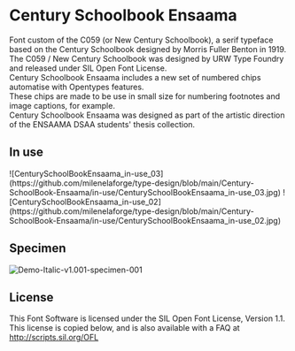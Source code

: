 # Century Schoolbook Ensaama

Font custom of the C059 (or New Century Schoolbook), a serif typeface based on the Century Schoolbook designed by Morris Fuller Benton in 1919.  
The C059 / New Century Schoolbook was designed by URW Type Foundry and released under SIL Open Font License.  
Century Schoolbook Ensaama includes a new set of numbered chips automatise with Opentypes features.   
These chips are made to be use in small size for numbering footnotes and image captions, for example.   
Century Schoolbook Ensaama was designed as part of the artistic direction of the ENSAAMA DSAA students' thesis collection. 

## In use 

<div style="display: flex; justify-content: space-between;">
  ![CenturySchoolBookEnsaama_in-use_03](https://github.com/milenelaforge/type-design/blob/main/Century-SchoolBook-Ensaama/in-use/CenturySchoolBookEnsaama_in-use_03.jpg)
  ![CenturySchoolBookEnsaama_in-use_02](https://github.com/milenelaforge/type-design/blob/main/Century-SchoolBook-Ensaama/in-use/CenturySchoolBookEnsaama_in-use_02.jpg)
</div>


## Specimen

![Demo-Italic-v1.001-specimen-001](https://github.com/raphaelbastide/Unified-Font-Repository/master/documentation/images/Demo-Italic-v1.001-specimen-001.png)

## License

This Font Software is licensed under the SIL Open Font License, Version 1.1. 
This license is copied below, and is also available with a FAQ at 
http://scripts.sil.org/OFL

